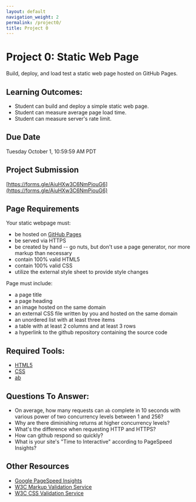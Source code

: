 ```yaml
---
layout: default
navigation_weight: 2
permalink: /project0/
title: Project 0
---
```


# Project 0: Static Web Page

Build, deploy, and load test a static web page hosted on GitHub Pages.

## Learning Outcomes:

- Student can build and deploy a simple static web page.
- Student can measure average page load time.
- Student can measure server's rate limit.

## Due Date

Tuesday October 1, 10:59:59 AM PDT

## Project Submission

[https://forms.gle/AiuHXw3C6NmPiouG6](https://forms.gle/AiuHXw3C6NmPiouG6)

## Page Requirements

Your static webpage must:

- be hosted on [GitHub Pages](https://pages.github.com)
- be served via HTTPS
- be created by hand -- go nuts, but don't use a page generator, nor more markup
  than necessary
- contain 100% valid HTML5
- contain 100% valid CSS
- utilize the external style sheet to provide style changes

Page must include:

- a page title
- a page heading
- an image hosted on the same domain
- an external CSS file written by you and hosted on the same domain
- an unordered list with at least three items
- a table with at least 2 columns and at least 3 rows
- a hyperlink to the github repository containing the source code


## Required Tools:

- [HTML5](https://developer.mozilla.org/en-US/docs/Web/Guide/HTML/HTML5)
- [CSS](https://developer.mozilla.org/en-US/docs/Web/CSS)
- [ab](https://httpd.apache.org/docs/2.4/programs/ab.html)

## Questions To Answer:

- On average, how many requests can `ab` complete in 10 seconds with various
  power of two concurrency levels between 1 and 256?
- Why are there diminishing returns at higher concurrency levels?
- What's the difference when requesting HTTP and HTTPS?
- How can github respond so quickly?
- What is your site's "Time to Interactive" according to PageSpeed Insights?

## Other Resources

- [Google PageSpeed Insights](https://developers.google.com/speed/pagespeed/insights/)
- [W3C Markup Validation Service](https://validator.w3.org)
- [W3C CSS Validation Service](https://jigsaw.w3.org/css-validator/)
